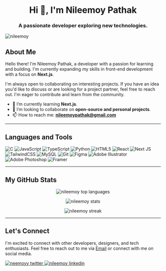 <h1 align="center">Hi 👋, I'm Nileemoy Pathak</h1>
<h3 align="center">A passionate developer exploring new technologies.</h3>

<p align="left"> <img src="https://komarev.com/ghpvc/?username=nileemoy&label=Profile%20Views&color=0e75b6&style=flat" alt="nileemoy" /> </p>

## About Me

Hello there! I'm Nileemoy Pathak, a developer with a passion for learning and building. I'm currently expanding my skills in front-end development with a focus on **Next.js**.

I'm always open to collaborating on interesting projects. If you have an idea you'd like to discuss or are looking for a project partner, feel free to reach out. I'm eager to contribute and learn from the community.

- 🌱 I’m currently learning **Next.js**.
- 👯 I’m looking to collaborate on **open-source and personal projects**.
- 📫 How to reach me: **nileemoypathak@gmail.com**

---

## Languages and Tools

![C](https://img.shields.io/badge/c-%2300599C.svg?style=for-the-badge&logo=c&logoColor=white)
![JavaScript](https://img.shields.io/badge/javascript-%23323330.svg?style=for-the-badge&logo=javascript&logoColor=%23F7DF1E)
![TypeScript](https://img.shields.io/badge/typescript-%23007ACC.svg?style=for-the-badge&logo=typescript&logoColor=white)
![Python](https://img.shields.io/badge/python-3670A0?style=for-the-badge&logo=python&logoColor=ffdd54)
![HTML5](https://img.shields.io/badge/html5-%23E34F26.svg?style=for-the-badge&logo=html5&logoColor=white)
![React](https://img.shields.io/badge/react-%2320232a.svg?style=for-the-badge&logo=react&logoColor=%2361DAFB)
![Next JS](https://img.shields.io/badge/Next-black?style=for-the-badge&logo=next.js&logoColor=white)
![TailwindCSS](https://img.shields.io/badge/tailwindcss-%2338B2AC.svg?style=for-the-badge&logo=tailwind-css&logoColor=white)
![MySQL](https://img.shields.io/badge/mysql-%2300f.svg?style=for-the-badge&logo=mysql&logoColor=white)
![Git](https://img.shields.io/badge/git-%23F05033.svg?style=for-the-badge&logo=git&logoColor=white)
![Figma](https://img.shields.io/badge/figma-%23F24E1E.svg?style=for-the-badge&logo=figma&logoColor=white)
![Adobe Illustrator](https://img.shields.io/badge/adobe%20illustrator-%23FF9A00.svg?style=for-the-badge&logo=adobe%20illustrator&logoColor=white)
![Adobe Photoshop](https://img.shields.io/badge/adobe%20photoshop-%2331A8FF.svg?style=for-the-badge&logo=adobe%20photoshop&logoColor=white)
![Framer](https://img.shields.io/badge/Framer-black?style=for-the-badge&logo=framer&logoColor=white)

---

## My GitHub Stats

<p align="center">
  <img align="center" src="https://github-readme-stats.vercel.app/api/top-langs?username=nileemoy&show_icons=true&theme=radical&locale=en&layout=compact" alt="nileemoy top languages" />
</p>
<p align="center">
  <img align="center" src="https://github-readme-stats.vercel.app/api?username=nileemoy&show_icons=true&locale=en&theme=radical" alt="nileemoy stats" />
</p>
<p align="center">
  <img align="center" src="https://github-readme-streak-stats.herokuapp.com/?user=nileemoy&theme=radical" alt="nileemoy streak" />
</p>

---

## Let's Connect

I'm excited to connect with other developers, designers, and tech enthusiasts. Feel free to reach out to me via [Email](mailto:nileemoypathak@gmail.com) or connect with me on social media.

<p align="left">
  <a href="https://twitter.com/neemoyy" target="_blank">
    <img src="https://img.shields.io/badge/Twitter-1DA1F2?style=for-the-badge&logo=twitter&logoColor=white" alt="neemoyy twitter"/>
  </a>
  <a href="https://linkedin.com/in/nileemoy" target="_blank">
    <img src="https://img.shields.io/badge/LinkedIn-0077B5?style=for-the-badge&logo=linkedin&logoColor=white" alt="nileemoy linkedin"/>
  </a>
</p>
